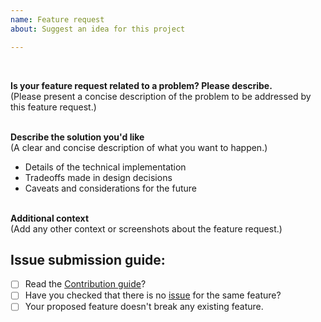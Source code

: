 ```yaml
---
name: Feature request
about: Suggest an idea for this project

---
```

</br>
 
**Is your feature request related to a problem? Please describe.**\
(Please present a concise description of the problem to be addressed by this feature request.) 
</br></br>

**Describe the solution you'd like**\
(A clear and concise description of what you want to happen.)
* Details of the technical implementation
* Tradeoffs made in design decisions
* Caveats and considerations for the future
</br></br>

**Additional context**\
(Add any other context or screenshots about the feature request.)

## Issue submission guide:
-  [ ] Read the [Contribution guide](https://github.com/adityabisoi/github-rest-api-v3/blob/main/CONTRIBUTING.md)?
-  [ ] Have you checked that there is no [issue](https://github.com/adityabisoi/github-rest-api-v3/issues) for the same feature?
-  [ ] Your proposed feature doesn't break any existing feature.
